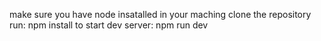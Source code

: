 make sure you have node insatalled in your maching
clone the repository
run: npm install
to start dev server: npm run dev